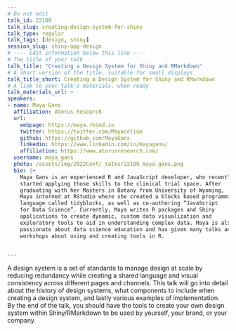```yaml
---
# Do not edit
talk_id: 22109
talk_slug: creating-design-system-for-shiny
talk_type: regular
talk_tags: [design, shiny]
session_slug: shiny-app-design
# ---- Edit information below this line ----
# The title of your talk
talk_title: "Creating a Design System for Shiny and RMarkdown"
# A short version of the title, suitable for small displays
talk_title_short: Creating a Design System for Shiny and RMarkdown
# A link to your talk's materials, when ready
talk_materials_url: ~
speakers:
- name: Maya Gans
  affiliation: Atorus Research
  url:
    webpage: https://maya.rbind.io
    twitter: https://twitter.com/Mayacelium
    github: https://github.com/MayaGans
    linkedin: https://www.linkedin.com/in/mayagans/
    affiliation: https://www.atorusresearch.com/
  username: maya_gans
  photo: /assets/img/2022Conf/_talks/22109_maya-gans.png
  bio: |+
    Maya Gans is an experienced R and JavaScript developer, who recently
    started applying those skills to the clinical trial space. After
    graduating with her Masters in Botany from University of Wyoming,
    Maya interned at RStudio where she created a blocks based programming
    language called tidyblocks, as well as co-authoring “JavaScript
    for Data Science”. Currently, Maya writes R packages and Shiny
    applications to create dynamic, custom data visualization and
    exploratory tools to aid in understanding complex data. Maya is also
    passionate about data science education and has given many talks and
    workshops about using and creating tools in R.


---
```


<!-- ABSTRACT ----
Please write abstract below. You may use simple markdown (links, code style, bold, italics)
-->

A design system is a set of standards to manage design at scale by reducing
redundancy while creating a shared language and visual consistency across
different pages and channels. This talk will go into detail about the history
of design systems, what components to include when creating a design system, and
lastly various examples of implementation. By the end of the talk, you should
have the tools to create your own design system within Shiny/RMarkdown to be
used by yourself, your brand, or your company.
